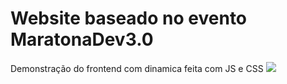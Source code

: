 # Website baseado no evento MaratonaDev3.0

Demonstração do frontend com dinamica feita com JS e CSS
![](https://media.giphy.com/media/Ti0WmhCJkeKgkE1pI2/giphy.gif)